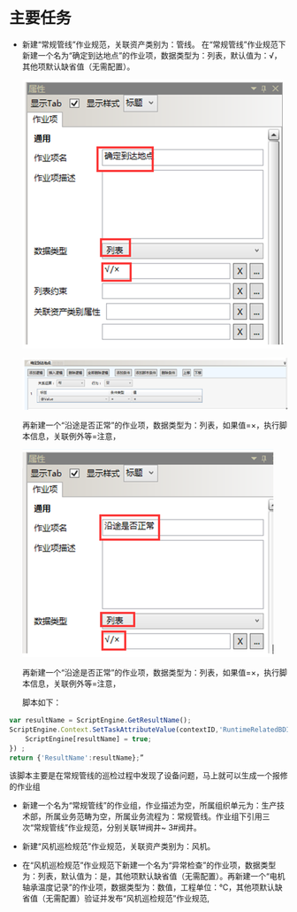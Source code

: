 # 主要任务

* 新建“常规管线”作业规范，关联资产类别为：管线。
在“常规管线”作业规范下新建一个名为“确定到达地点”的作业项，数据类型为：列表，默认值为：√，其他项默认缺省值（无需配置）。

  ![](./images/主要任务1.png)

  ![](./images/主要任务2.png)

  再新建一个“沿途是否正常”的作业项，数据类型为：列表，如果值=×，执行脚本信息，关联例外等=注意，

  ![](./images/主要任务3.png) 

  再新建一个“沿途是否正常”的作业项，数据类型为：列表，如果值=×，执行脚本信息，关联例外等=注意，

  脚本如下：

````javascript
var resultName = ScriptEngine.GetResultName();
ScriptEngine.Context.SetTaskAttributeValue(contextID,'RuntimeRelatedBDIDString','作业业务范畴.维修',function(){
    ScriptEngine[resultName] = true;
}) ;
return {'ResultName':resultName};”
````
该脚本主要是在常规管线的巡检过程中发现了设备问题，马上就可以生成一个报修的作业组

* 新建一个名为“常规管线”的作业组，作业描述为空，所属组织单元为：生产技术部，所属业务范畴为空，所属业务流程为：常规管线。作业组下引用三次“常规管线”作业规范，分别关联1#阀井~ 3#阀井。

* 新建“风机巡检规范”作业规范，关联资产类别为：风机。

* 在“风机巡检规范”作业规范下新建一个名为“异常检查”的作业项，数据类型为：列表，默认值为：是，其他项默认缺省值（无需配置）。再新建一个“电机轴承温度记录”的作业项，数据类型为：数值，工程单位：℃，其他项默认缺省值（无需配置）验证并发布“风机巡检规范”作业规范,


